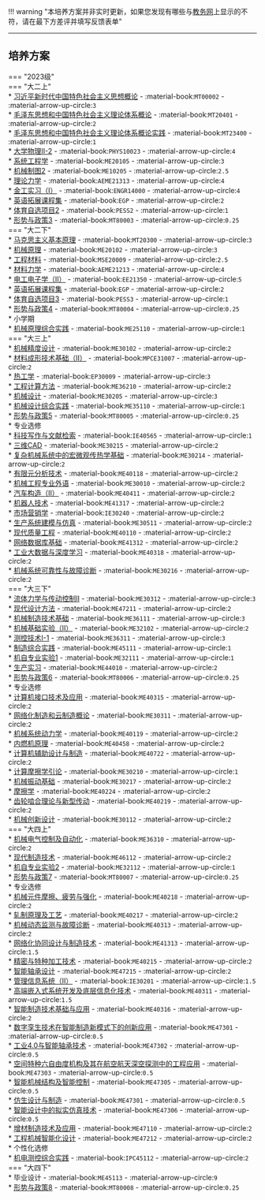 !!! warning "本培养方案并非实时更新，如果您发现有哪些与[教务网](https://my.cqu.edu.cn)上显示的不符，请在最下方差评并填写反馈表单"

---

## 培养方案  

=== "2023级"  
    === "大二上"  
        * [习近平新时代中国特色社会主义思想概论](../../../course/习近平新时代中国特色社会主义思想概论.md) - :material-book:`MT00002` - :material-arrow-up-circle:`3`  
        * [毛泽东思想和中国特色社会主义理论体系概论](../../../course/毛泽东思想和中国特色社会主义理论体系概论.md) - :material-book:`MT20401` - :material-arrow-up-circle:`2`  
        * [毛泽东思想和中国特色社会主义理论体系概论实践](../../../course/毛泽东思想和中国特色社会主义理论体系概论实践.md) - :material-book:`MT23400` - :material-arrow-up-circle:`1`  
        * [大学物理Ⅱ-2](../../../course/大学物理.md) - :material-book:`PHYS10023` - :material-arrow-up-circle:`4`  
        * [系统工程学](../../../course/系统工程学.md) - :material-book:`ME20105` - :material-arrow-up-circle:`3`  
        * [机械制图2](../../../course/机械制图.md) - :material-book:`ME10205` - :material-arrow-up-circle:`2.5`  
        * [理论力学](../../../course/理论力学.md) - :material-book:`AEME21313` - :material-arrow-up-circle:`4`  
        * [金工实习（Ⅰ）](../../../course/金工实习.md) - :material-book:`ENGR14000` - :material-arrow-up-circle:`4`  
        * [英语拓展课程集](../../../course/英语.md) - :material-book:`EGP` - :material-arrow-up-circle:`2`  
        * [体育自选项目2](../../../course/体育.md) - :material-book:`PESS2` - :material-arrow-up-circle:`1`  
        * [形势与政策3](../../../course/形势与政策.md) - :material-book:`MT80003` - :material-arrow-up-circle:`0.25`  
    === "大二下"  
        * [马克思主义基本原理](../../../course/马克思主义基本原理.md) - :material-book:`MT20300` - :material-arrow-up-circle:`3`  
        * [机械原理](../../../course/机械原理.md) - :material-book:`ME20102` - :material-arrow-up-circle:`3`  
        * [工程材料](../../../course/工程材料.md) - :material-book:`MSE20009` - :material-arrow-up-circle:`2.5`  
        * [材料力学](../../../course/材料力学.md) - :material-book:`AEME21213` - :material-arrow-up-circle:`4`  
        * [电工电子学（Ⅱ）](../../../course/电工电子学.md) - :material-book:`EE21350` - :material-arrow-up-circle:`5`  
        * [英语拓展课程集](../../../course/英语.md) - :material-book:`EGP` - :material-arrow-up-circle:`2`  
        * [体育自选项目3](../../../course/体育.md) - :material-book:`PESS3` - :material-arrow-up-circle:`1`  
        * [形势与政策4](../../../course/形势与政策.md) - :material-book:`MT80004` - :material-arrow-up-circle:`0.25`  
        * 小学期  
            * [机械原理综合实践](../../../course/机械原理综合实践.md) - :material-book:`ME25110` - :material-arrow-up-circle:`1`  
    === "大三上"  
        * [机械精度设计](../../../course/机械精度设计.md) - :material-book:`ME30102` - :material-arrow-up-circle:`2`  
        * [材料成形技术基础（Ⅱ）](../../../course/材料成形技术基础.md) - :material-book:`MPCE31007` - :material-arrow-up-circle:`2`  
        * [热工学](../../../course/热工学.md) - :material-book:`EP30009` - :material-arrow-up-circle:`3`  
        * [工程计算方法](../../../course/工程计算方法.md) - :material-book:`ME36210` - :material-arrow-up-circle:`2`  
        * [机械设计](../../../course/机械设计.md) - :material-book:`ME30205` - :material-arrow-up-circle:`3`  
        * [机械设计综合实践](../../../course/机械设计综合实践.md) - :material-book:`ME35110` - :material-arrow-up-circle:`1`  
        * [形势与政策5](../../../course/形势与政策.md) - :material-book:`MT80005` - :material-arrow-up-circle:`0.25`  
        * 专业选修  
            * [科技写作与文献检索](../../../course/科技写作与文献检索.md) - :material-book:`IE40565` - :material-arrow-up-circle:`1`  
            * [三维CAD](../../../course/三维CAD.md) - :material-book:`ME30215` - :material-arrow-up-circle:`2`  
            * [复杂机械系统中的宏微观传热学基础](../../../course/复杂机械系统中的宏微观传热学基础.md) - :material-book:`ME30214` - :material-arrow-up-circle:`2`  
            * [有限元分析技术](../../../course/有限元分析技术.md) - :material-book:`ME40118` - :material-arrow-up-circle:`2`  
            * [机械工程专业外语](../../../course/机械工程专业外语.md) - :material-book:`ME30010` - :material-arrow-up-circle:`2`  
            * [汽车构造（Ⅱ）](../../../course/汽车构造.md) - :material-book:`ME40411` - :material-arrow-up-circle:`2`  
            * [机器人技术](../../../course/机器人技术.md) - :material-book:`ME41317` - :material-arrow-up-circle:`2`  
            * [市场营销学](../../../course/市场营销学.md) - :material-book:`IE30240` - :material-arrow-up-circle:`2`  
            * [生产系统建模与仿真](../../../course/生产系统建模与仿真.md) - :material-book:`ME30511` - :material-arrow-up-circle:`2`  
            * [现代质量工程](../../../course/现代质量工程.md) - :material-book:`ME40110` - :material-arrow-up-circle:`2`  
            * [网络数据库基础](../../../course/网络数据库基础.md) - :material-book:`ME41312` - :material-arrow-up-circle:`2`  
            * [工业大数据与深度学习](../../../course/工业大数据与深度学习.md) - :material-book:`ME40318` - :material-arrow-up-circle:`2`  
            * [机械系统可靠性与故障诊断](../../../course/机械系统可靠性与故障诊断.md) - :material-book:`ME30216` - :material-arrow-up-circle:`2`  
    === "大三下"  
        * [流体力学与传动控制Ⅱ](../../../course/流体力学与传动控制.md) - :material-book:`ME30312` - :material-arrow-up-circle:`3`  
        * [现代设计方法](../../../course/现代设计方法.md) - :material-book:`ME47211` - :material-arrow-up-circle:`2`  
        * [机械制造技术基础](../../../course/机械制造技术基础.md) - :material-book:`ME36111` - :material-arrow-up-circle:`3`  
        * [机械基础实验（Ⅱ）](../../../course/机械基础实验.md) - :material-book:`ME32102` - :material-arrow-up-circle:`2`  
        * [测控技术I-1](../../../course/测控技术.md) - :material-book:`ME36311` - :material-arrow-up-circle:`3`  
        * [制造综合实践](../../../course/制造综合实践.md) - :material-book:`ME45111` - :material-arrow-up-circle:`1`  
        * [机自专业实验1](../../../course/机自专业实验.md) - :material-book:`ME32111` - :material-arrow-up-circle:`1`  
        * [生产实习](../../../course/生产实习.md) - :material-book:`ME44010` - :material-arrow-up-circle:`2`  
        * [形势与政策6](../../../course/形势与政策.md) - :material-book:`MT80006` - :material-arrow-up-circle:`0.25`  
        * 专业选修  
            * [计算机接口技术及应用](../../../course/计算机接口技术及应用.md) - :material-book:`ME40315` - :material-arrow-up-circle:`2`  
            * [网络化制造和云制造概论](../../../course/网络化制造和云制造概论.md) - :material-book:`ME30311` - :material-arrow-up-circle:`2`  
            * [机械系统动力学](../../../course/机械系统动力学.md) - :material-book:`ME40119` - :material-arrow-up-circle:`2`  
            * [内燃机原理](../../../course/内燃机原理.md) - :material-book:`ME40458` - :material-arrow-up-circle:`2`  
            * [计算机辅助设计与制造](../../../course/计算机辅助设计与制造.md) - :material-book:`ME40722` - :material-arrow-up-circle:`2`  
            * [计算摩擦学引论](../../../course/计算摩擦学引论.md) - :material-book:`ME30210` - :material-arrow-up-circle:`1`  
            * [机械振动基础](../../../course/机械振动基础.md) - :material-book:`ME30217` - :material-arrow-up-circle:`2`  
            * [摩擦学](../../../course/摩擦学.md) - :material-book:`ME40224` - :material-arrow-up-circle:`2`  
            * [齿轮啮合理论与新型传动](../../../course/齿轮啮合理论与新型传动.md) - :material-book:`ME40219` - :material-arrow-up-circle:`2`  
            * [机械创新设计](../../../course/机械创新设计.md) - :material-book:`ME30112` - :material-arrow-up-circle:`2`  
    === "大四上"  
        * [机械电气控制及自动化](../../../course/机械电气控制及自动化.md) - :material-book:`ME36310` - :material-arrow-up-circle:`2`  
        * [现代制造技术](../../../course/现代制造技术.md) - :material-book:`ME46112` - :material-arrow-up-circle:`2`  
        * [机自专业实验2](../../../course/机自专业实验.md) - :material-book:`ME32112` - :material-arrow-up-circle:`1`  
        * [形势与政策7](../../../course/形势与政策.md) - :material-book:`MT80007` - :material-arrow-up-circle:`0.25`  
        * 专业选修  
            * [机械元件摩擦、疲劳与强化](../../../course/机械元件摩擦、疲劳与强化.md) - :material-book:`ME40218` - :material-arrow-up-circle:`2`  
            * [轧制原理及工艺](../../../course/轧制原理及工艺.md) - :material-book:`ME40217` - :material-arrow-up-circle:`2`  
            * [机械动态监测与故障诊断](../../../course/机械动态监测与故障诊断.md) - :material-book:`ME40313` - :material-arrow-up-circle:`2`  
            * [网络化协同设计与制造技术](../../../course/网络化协同设计与制造技术.md) - :material-book:`ME41313` - :material-arrow-up-circle:`1.5`  
            * [精密与特种加工技术](../../../course/精密与特种加工技术.md) - :material-book:`ME40215` - :material-arrow-up-circle:`2`  
            * [智能轴承设计](../../../course/智能轴承设计.md) - :material-book:`ME47215` - :material-arrow-up-circle:`2`  
            * [管理信息系统（Ⅱ）](../../../course/管理信息系统.md) - :material-book:`IE30201` - :material-arrow-up-circle:`1.5`  
            * [高端嵌入式系统开发及底层信息化技术](../../../course/高端嵌入式系统开发及底层信息化技术.md) - :material-book:`ME40311` - :material-arrow-up-circle:`1.5`  
            * [智能制造技术基础与应用](../../../course/智能制造技术基础与应用.md) - :material-book:`ME40316` - :material-arrow-up-circle:`2`  
            * [数字孪生技术在智能制造新模式下的创新应用](../../../course/数字孪生技术在智能制造新模式下的创新应用.md) - :material-book:`ME47301` - :material-arrow-up-circle:`0.5`  
            * [工业4.0与智能轴承技术](../../../course/工业4.0与智能轴承技术.md) - :material-book:`ME47302` - :material-arrow-up-circle:`0.5`  
            * [空间特种六自由度机构及其在航空航天深空探测中的工程应用](../../../course/空间特种六自由度机构及其在航空航天深空探测中的工程应用.md) - :material-book:`ME47303` - :material-arrow-up-circle:`0.5`  
            * [智能机械结构及智能控制](../../../course/智能机械结构及智能控制.md) - :material-book:`ME47305` - :material-arrow-up-circle:`0.5`  
            * [仿生设计与制造](../../../course/仿生设计与制造.md) - :material-book:`ME47301` - :material-arrow-up-circle:`0.5`  
            * [智能设计中的拟实仿真技术](../../../course/智能设计中的拟实仿真技术.md) - :material-book:`ME47306` - :material-arrow-up-circle:`0.5`  
            * [增材制造技术及应用](../../../course/增材制造技术及应用.md) - :material-book:`ME47110` - :material-arrow-up-circle:`2`  
            * [工程机械智能化设计](../../../course/工程机械智能化设计.md) - :material-book:`ME47212` - :material-arrow-up-circle:`2`  
        * 个性化选修  
            * [机电测控综合实践](../../../course/机电测控综合实践.md) - :material-book:`IPC45112` - :material-arrow-up-circle:`2`  
    === "大四下"  
        * 毕业设计 - :material-book:`ME45113` - :material-arrow-up-circle:`9`  
        * [形势与政策8](../../../course/形势与政策.md) - :material-book:`MT80008` - :material-arrow-up-circle:`0.25`  